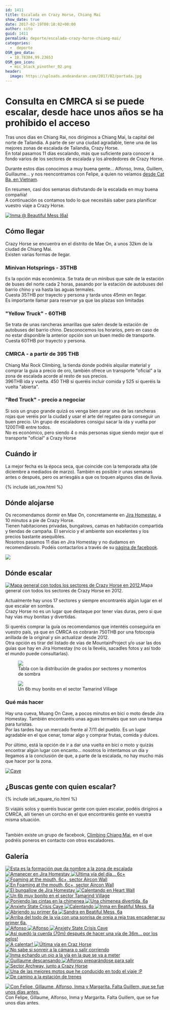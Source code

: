 ```yaml
---
id: 1411
title: Escalada en Crazy Horse, Chiang Mai
show_date: true
date: 2017-02-19T00:18:02+00:00
author: sito
guid: 1411
permalink: deporte/escalada-crazy-horse-chiang-mai/
categories:
  -  deporte
OSM_geo_data:
  - 18.78304,99.23653
OSM_geo_icon:
  - mic_black_pinother_02.png
header:
  image: https://uploads.andeandaran.com/2017/02/portada.jpg
---
```


# Consulta en CMRCA si se puede escalar, desde hace unos años se ha prohibido el acceso 

  Tras unos días en Chiang Rai, nos dirigimos a Chiang Mai, la capital del norte de Tailandia. A parte de ser una ciudad agradable, tiene una de las mejores zonas de escalada de Tailandia, Crazy Horse.<br /> En total pasamos 11 días escalando, más que suficiente para conocer a fondo varios de los sectores de escalada y los alrededores de Crazy Horse.



  Durante estos días conocimos a muy buena gente... Alfonso, Inma, Guillem, Guillaume... y nos reencontramos con Felipe, a quien no veíamos <a href="http://www.andeandaran.com/2016/12/28/escalada-deportiva-cat-ba/">desde Cat Ba, en Vietnam</a>.



  En resumen, casi dos semanas disfrutando de la escalada en muy buena compañía!<br /> A continuación os contamos todo lo que necesitáis saber para planificar vuestro viaje a Crazy Horse.<!--more-->


[<img src="https://live.staticflickr.com/2284/32873766226_2b861f4aeb_c.jpg" alt="Inma @ Beautiful Mess (6a)" />](https://www.flickr.com/photos/sitoo/32873766226)

## Cómo llegar



  Crazy Horse se encuentra en el distrito de Mae On, a unos 32km de la ciudad de Chiang Mai.<br /> Existen varias formas de llegar.



### Minivan Hotsprings - 35THB



  Es la opción más económica. Se trata de un minibus que sale de la estación de buses del norte cada 2 horas, pasando por la estación de autobuses del barrio chino y va hasta las aguas termales.<br /> Cuesta 35THB por trayecto y persona y tarda unos 45min en llegar.<br /> Es importante llamar para reservar ya que las plazas son limitadas


### "Yellow Truck" - 60THB



  Se trata de unas rancheras amarillas que salen desde la estación de autobuses del barrio chino. Desconocemos los horarios, pero en caso de no estar disponible la anterior opción son un buen medio de transporte.<br /> Cuesta 60THB por trayecto y persona.


### CMRCA - a partir de 395 THB



  Chiang Mai Rock Climbing, la tienda donde podréis alquilar material y comprar la guia a precio de oro, también ofrece un transporte "oficial" a la zona de escalada acorde al resto de sus precios.<br /> 396THB ida y vuelta. 450 THB si queréis incluir comida y 525 si queréis la vuelta "abierta".


### "Red Truck" - precio a negociar



  Si sois un grupo grande quizá os venga bien parar una de las rancheras rojas que veréis por la ciudad y usar el arte del regateo para conseguir un buen precio. Un grupo de escaladores consigui sacar la ida y vuelta por 1200THB entre todos.<br /> No es económico, pero siendo 4 o más personas sigue siendo mejor que el transporte "oficial" a Crazy Horse


## Cuándo ir

La mejor fecha es la época seca, que coincide con la temporada alta (de diciembre a mediados de marzo). También es posible ir unas semanas antes o después, pero os arriesgáis a que os toquen algunos días de lluvia.

<!-- Start shortcoder -->

{% include iati_row.html %}


<!-- End shortcoder v4.0.3-->

## Dónde alojarse



  Os recomendamos dormir en Mae On, concretamente en <a href="https://www.facebook.com/jira.homestay">Jira Homestay</a>, a 10 minutos a pie de Crazy Horse.<br /> Tienen habitaciones privadas, bungalows, camas en habitación compartida y tiendas de campaña. El servicio y el ambiente son excelentes y los precios bastante asequibles.<br /> Nosotros pasamos 11 días en Jira Homestay y no dudamos en recomendároslo. Podéis contactarlos a través de su <a href="https://www.facebook.com/jira.homestay">página de facebook</a>.



  <img class="aligncenter size-large wp-image-1445" src="https://uploads.andeandaran.com/2017/02/MG_2944.jpg" />


## Dónde escalar

[<img class="wp-image-1438 size-medium" src="https://uploads.andeandaran.com/2017/02/MG_3146.jpg" alt="Mapa general con todos los sectores de Crazy Horse en 2012." />](https://uploads.andeandaran.com/2017/02/MG_3146.jpg)Mapa general con todos los sectores de Crazy Horse en 2012.


  Actualmente hay unos 17 sectores y siempre encontraréis algún lugar en el que escalar en sombra.<br /> Crazy Horse no es un lugar que destaque por tener vías duras, pero si que hay vías muy bonitas y divertidas.



  Si queréis comprar la guía os recomendamos que intentéis conseguirla en vuestro país, ya que en CMRCA os cobrarán 750THB por una fotocopia anillada de la original y sin actualizar desde 2012.<br /> Otra opción es tirar del listado de vías de MountainProject y/o usar las dos guías que hay en Jira Homestay (no os la llevéis, sacadles fotos y así todo el mundo puede consultarlas).
<figure id="attachment_1437">
<img class=" wp-image-1437" src="https://uploads.andeandaran.com/2017/02/MG_3145.jpg" /> <figcaption class="wp-caption-text">Tabla con la distribución de grados por sectores y momentos de sombra</figcaption></figure> 

<figure id="attachment_1442" >
<img class="size-large wp-image-1442" src="https://uploads.andeandaran.com/2017/02/MG_2911.jpg" /><figcaption class="wp-caption-text">Un 6b muy bonito en el sector Tamarind Village</figcaption></figure> 

### Qué más hacer



  Hay una cueva, Muang On Cave, a pocos minutos en bici o moto desde Jira Homestay. También encontraréis unas aguas termales que son una trampa para turistas.<br /> Por las tardes hay un mercado frente al 7/11 del pueblo. Es un lugar agradable en el que cenar, tomar algo y comprar frutas, comida y dulces.



  Por último, está la opción de ir a dar una vuelta en bici o moto y quizás encontrar algún lugar con encanto... nosotros lo intentamos un día y llegamos a la conclusión de que, a parte de la escalada, no hay mucho más que hacer por la zona.


[<img src="https://live.staticflickr.com/2052/32919945166_6950bbc6f1_c.jpg" alt="Cave" />](https://www.flickr.com/photos/sitoo/32919945166/in/dateposted/)

## ¿Buscas gente con quien escalar?

  {% include iati_square_rio.html %}
  
  Si viajáis solos y queréis buscar gente con quien escalar, podéis dirigiros a CMRCA, allí tienen un corcho en el que encontraréis gente en vuestra misma situación.
  
  <br /> También existe un grupo de facebook, <a href="https://www.facebook.com/groups/229573020504072">Climbing Chiang Mai</a>, en el que podréis poneros en contacto con otros escaladores.


## Galería

  <a href="https://uploads.andeandaran.com/2017/02/MG_3143.jpg"> <img src="https://uploads.andeandaran.com/2017/02/MG_3143.jpg" title="Crazy Horse" alt="Esta es la formación que da nombre a la zona de escalada" /> </a>
  <a href="https://uploads.andeandaran.com/2017/02/MG_2905.jpg"> <img src="https://uploads.andeandaran.com/2017/02/MG_2905.jpg" title="Amanecer en Jira Homestay" alt="Amanecer en Jira Homestay" /> </a>
  <a href="https://uploads.andeandaran.com/2017/02/MG_2911.jpg"> <img src="https://uploads.andeandaran.com/2017/02/MG_2911.jpg" title="Sito" alt="Última vía del día... 6c+" /> </a> 
  <a href="https://uploads.andeandaran.com/2017/02/MG_2922.jpg"> <img src="https://uploads.andeandaran.com/2017/02/MG_2922.jpg" title="Sito tras hacer a vista un 6c+" alt="Foaming at the mouth, 6c+, sector Aircon Wall" /> </a> 
  <a href="https://uploads.andeandaran.com/2017/02/MG_2925.jpg"> <img src="https://uploads.andeandaran.com/2017/02/MG_2925.jpg" title="Alfonso" alt="En Foaming at the mouth, 6c+, sector Aircon Wall" /> </a>
  <a href="https://uploads.andeandaran.com/2017/02/MG_2944.jpg"> <img src="https://uploads.andeandaran.com/2017/02/MG_2944.jpg" title="El bungallow de Jira Homestay" alt="El bungallow de Jira Homestay" /> </a>
  <a href="https://uploads.andeandaran.com/2017/02/MG_2962.jpg"> <img src="https://uploads.andeandaran.com/2017/02/MG_2962.jpg" title="Sandra" alt="Calentando en Heart Wall" /> </a> 
  <a href="https://uploads.andeandaran.com/2017/02/MG_2980.jpg"> <img src="https://uploads.andeandaran.com/2017/02/MG_2980.jpg" title="Sito" alt="Un 6b muy bonito en el sector Tamarind Village" /> </a> 
  <a href="https://uploads.andeandaran.com/2017/02/MG_3011.jpg"> <img src="https://uploads.andeandaran.com/2017/02/MG_3011.jpg" title="Alfonso" alt="Poniendo las cintas en la chimenea" /> </a> 
  <a href="https://uploads.andeandaran.com/2017/02/MG_3020.jpg"> <img src="https://uploads.andeandaran.com/2017/02/MG_3020.jpg" title="Sito" alt="Una chimenea divertida. 6a" /> </a> 
  <a href="https://uploads.andeandaran.com/2017/02/MG_3036.jpg"> <img src="https://uploads.andeandaran.com/2017/02/MG_3036.jpg" title="Anxiety State Crisis Cave" alt="Anxiety State Crisis Cave" /> </a>
  <a href="https://uploads.andeandaran.com/2017/02/MG_3040.jpg"> <img src="https://uploads.andeandaran.com/2017/02/MG_3040.jpg" title="Margarita" alt="Calentando" /> </a>
  <a href="https://uploads.andeandaran.com/2017/02/MG_3075.jpg"> <img src="https://uploads.andeandaran.com/2017/02/MG_3075.jpg" title="Inma en Beatiful Mess, 6a" alt="Inma en Beatiful Mess, 6a"  /> </a>
  <a href="https://uploads.andeandaran.com/2017/02/MG_3105.jpg"> <img src="https://uploads.andeandaran.com/2017/02/MG_3105.jpg" title="Sandra" alt="Abriendo su primer 6a" /> </a> 
  <a href="https://uploads.andeandaran.com/2017/02/MG_3108.jpg"> <img src="https://uploads.andeandaran.com/2017/02/MG_3108.jpg" title="Sandra en Beatiful Mess, 6a" alt="Sandra en Beatiful Mess, 6a"  /> </a>
  <a href="https://uploads.andeandaran.com/2017/02/MG_3116.jpg"> <img src="https://uploads.andeandaran.com/2017/02/MG_3116.jpg" title="Sandra" alt="Arriba del todo de la via con una sonrisa de oreja a reja tras encadenar su primer 6a." /> </a>
  <a href="https://uploads.andeandaran.com/2017/02/MG_3125.jpg"> <img src="https://uploads.andeandaran.com/2017/02/MG_3125.jpg" title="Alfonso" alt="Alfonso" /> </a>
  <a href="https://uploads.andeandaran.com/2017/02/MG_3127.jpg"> <img src="https://uploads.andeandaran.com/2017/02/MG_3127.jpg" title="Alfonso" alt="Alfonso"  /> </a>
  <a href="https://uploads.andeandaran.com/2017/02/MG_3139.jpg"> <img src="https://uploads.andeandaran.com/2017/02/MG_3139.jpg" title="Anxiety State Crisis Cave" alt="Anxiety State Crisis Cave" /> </a>
  <a href="https://uploads.andeandaran.com/2017/02/Crazy_Horse-1.jpg"> <img src="https://uploads.andeandaran.com/2017/02/Crazy_Horse-1.jpg" title="36m!" alt="Así quedó la cuerda (70m) después de hacer una vía de 36m... por los pelos!"  /> </a> 
  <a href="https://uploads.andeandaran.com/2017/02/DSC_1306.jpg"> <img src="https://uploads.andeandaran.com/2017/02/DSC_1306.jpg" title="A calentar!" alt="A calentar!"  /> </a>
  <a href="https://uploads.andeandaran.com/2017/02/DSC_1311.jpg"> <img src="https://uploads.andeandaran.com/2017/02/DSC_1311.jpg" title="Sito" alt="Última vía en Craz Horse"  /> </a> 
  <a href="https://uploads.andeandaran.com/2017/02/DSC_1313.jpg"> <img src="https://uploads.andeandaran.com/2017/02/DSC_1313.jpg" title="Margarita" alt="No sabe si sonreir a la cámara o salir corriendo" /> </a> 
  <a href="https://uploads.andeandaran.com/2017/02/DSC_1315.jpg"> <img src="https://uploads.andeandaran.com/2017/02/DSC_1315.jpg" title="Inma echando un ojo a la vía en la que se va a meter" alt="Inma echando un ojo a la vía en la que se va a meter" /> </a>
  <a href="https://uploads.andeandaran.com/2017/02/DSC_1316.jpg"> <img src="https://uploads.andeandaran.com/2017/02/DSC_1316.jpg" title="Guillaume descansando" alt="Guillaume descansando" /> </a>
  <a href="https://uploads.andeandaran.com/2017/02/DSC_1317.jpg"> <img src="https://uploads.andeandaran.com/2017/02/DSC_1317.jpg" title="Alfonso preparándose para salir" alt="Alfonso preparándose para salir"  /> </a>
  <a href="https://uploads.andeandaran.com/2017/02/DSC_1319.jpg"> <img src="https://uploads.andeandaran.com/2017/02/DSC_1319.jpg" title="Sito en un 6b" alt="Sector Archway, junto a Crazy Horse" /> </a>
  <a href="https://uploads.andeandaran.com/2017/02/DSC_1330.jpg"> <img src="https://uploads.andeandaran.com/2017/02/DSC_1330.jpg" title="La moto de Jira Homestay" alt="Una de las mejores motos que he conducido en todo el viaje :P" /> </a> 
  <a href="https://uploads.andeandaran.com/2017/02/DSC_1348.jpg"> <img src="https://uploads.andeandaran.com/2017/02/DSC_1348.jpg" title="De camino a la estación de trenes" alt="De camino a la estación de trenes" /> </a>

<div>
  <a href="https://uploads.andeandaran.com/2017/02/DSC_1321.jpg"> <img src="https://uploads.andeandaran.com/2017/02/DSC_1321.jpg" title="Antes de marchar, foto de equipo!" alt="Con Felipe, Gillaume, Alfonso, Inma y Margarita. Falta Guillem, que se fue unos días antes."  /> </a> 
  
  <div>
    Con Felipe, Gillaume, Alfonso, Inma y Margarita. Falta Guillem, que se fue unos días antes.
  </div>
</div>